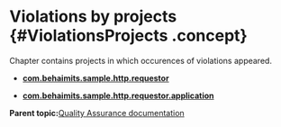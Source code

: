 # Violations by projects {#ViolationsProjects .concept}

Chapter contains projects in which occurences of violations appeared.

-   **[com.behaimits.sample.http.requestor](../../qa/projects/com.behaimits.sample.http.requestor.md)**  

-   **[com.behaimits.sample.http.requestor.application](../../qa/projects/com.behaimits.sample.http.requestor.application.md)**  


**Parent topic:**[Quality Assurance documentation](../../qa/qa.md)

